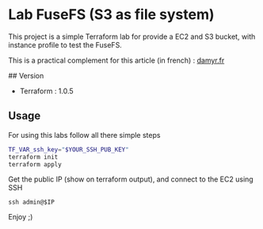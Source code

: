 # Lab FuseFS (S3 as file system)

This project is a simple Terraform lab for provide a EC2 and S3 bucket, with instance profile to test the FuseFS.

This is a practical complement for this article (in french) : [damyr.fr](https://www.damyr.fr/posts/fuse-fs/)

## Version

* Terraform : 1.0.5

## Usage

For using this labs follow all there simple steps

```bash
TF_VAR_ssh_key="$YOUR_SSH_PUB_KEY"
terraform init
terraform apply
```

Get the public IP (show on terraform output), and connect to the EC2 using SSH

`ssh admin@$IP`

Enjoy ;)
